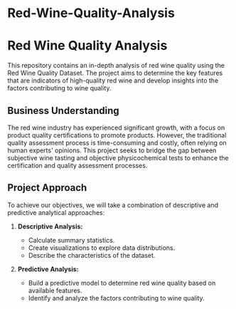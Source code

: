 # Red-Wine-Quality-Analysis
# Red Wine Quality Analysis

This repository contains an in-depth analysis of red wine quality using the Red Wine Quality Dataset. The project aims to determine the key features that are indicators of high-quality red wine and develop insights into the factors contributing to wine quality.

## Business Understanding

The red wine industry has experienced significant growth, with a focus on product quality certifications to promote products. However, the traditional quality assessment process is time-consuming and costly, often relying on human experts' opinions. This project seeks to bridge the gap between subjective wine tasting and objective physicochemical tests to enhance the certification and quality assessment processes.

## Project Approach

To achieve our objectives, we will take a combination of descriptive and predictive analytical approaches:

1. **Descriptive Analysis:**
   - Calculate summary statistics.
   - Create visualizations to explore data distributions.
   - Describe the characteristics of the dataset.

2. **Predictive Analysis:**
   - Build a predictive model to determine red wine quality based on available features.
   - Identify and analyze the factors contributing to wine quality.
